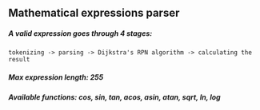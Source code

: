## Mathematical expressions parser
##### A valid expression goes through 4 stages:
```
tokenizing -> parsing -> Dijkstra's RPN algorithm -> calculating the result
```
##### Max expression length: 255
##### Available functions: cos, sin, tan, acos, asin, atan, sqrt, ln, log

